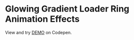 # Glowing Gradient Loader Ring Animation Effects

View and try [DEMO](https://codepen.io/filippoerbisti/pen/qBxjamV) on Codepen.
